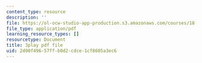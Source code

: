 ```yaml
---
content_type: resource
description: ''
file: https://ol-ocw-studio-app-production.s3.amazonaws.com/courses/18-03sc-differential-equations-fall-2011/2d00f49657ffb0d2cdce1cf8605a3ec6_kRR9EVzr4lc.pdf
file_type: application/pdf
learning_resource_types: []
resourcetype: Document
title: 3play pdf file
uid: 2d00f496-57ff-b0d2-cdce-1cf8605a3ec6
---
```

